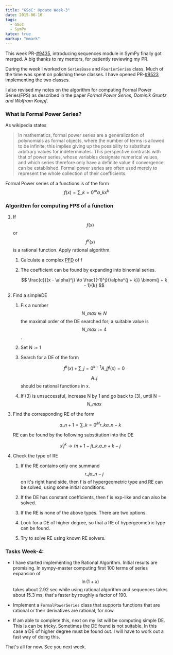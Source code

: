 ```yaml
---
title: "GSoC: Update Week-3"
date: 2015-06-16
tags:
  - GSoC
  - SymPy
katex: true
markup: "mmark"
---
```


This week PR-[\#9435](http://github.com/sympy/sympy/pull/9435), introducing sequences module in SymPy finally got merged. A big thanks to my mentors,
for patiently reviewing my PR.

During the week I worked on ``SeriesBase`` and ``FourierSeries`` class. Much
of the time was spent on polishing these classes. I have opened
PR-[\#9523](http://github.com/sympy/sympy/pull/9523) implementing
the two classes.

<!-- excerpt -->
I also revised my notes on the algorithm for computing Formal Power Series(FPS)
as described in the paper *Formal Power Series, Dominik Gruntz and Wolfram Koepf*.

### What is Formal Power Series?

As wikipedia states

> In mathematics, formal power series are a generalization of polynomials as formal objects, where the number of terms is allowed to be infinite; this implies giving up the possibility to substitute arbitrary values for indeterminates. This perspective contrasts with that of power series, whose variables designate numerical values, and which series therefore only have a definite value if convergence can be established. Formal power series are often used merely to represent the whole collection of their coefficients.

Formal Power series of a functions is of the form $$ f(x) = \sum\limits\_{k=0}^\infty a\_k x^k $$

### Algorithm for computing FPS of a function

1. If  $$ f(x) $$ or $$ f^k(x) $$ is a rational function. Apply <a name='rational' class='int-links'>rational algorithm</a>.
    
    1. Calculate a complex [PFD](http://en.wikipedia.org/wiki/Partial_fraction_decomposition) of f

    2. The coefficient can be found by expanding into binomial series.

        $$ \frac{c}{(x - \alpha)^j} \to \frac{(-1)^j}{\alpha^{j + k}} \binom{j + k - 1}{k} $$ 

2. Find a simpleDE

    1. Fix a number $$ N\_{max} \in N $$ the maximal order of the DE searched for; a suitable value is $$ N\_{max} := 4 $$.

    2. Set N := 1

    3. Search for a DE of the form

        $$ f^k(x) + \sum\limits\_{j=0}^{k-1} A\_j f^j(x) = 0 $$

        $$ A\_j $$ should be rational functions in x.

    4. If (3) is unsuccessful, increase N by 1 and go back to (3), until N = $$ N\_{max} $$

3. Find the corresponding <a name='RE' class='int-links'>RE</a> of the form

    $$ a\_{n + 1} = \sum\limits\_{k=0}^M r\_{k} a\_{n-k} $$
    
    RE can be found by the following substitution into the DE

    $$ x^l j^k \to (n + 1 - j)\_k . a\_{n + k - j} $$

4. Check the type of RE

    1. If the RE contains only one summand $$ r\_{j} a\_{n-j} $$ on it's right
    hand side, then f is of hypergeometric type and RE can be solved, using
    some initial conditions.

    2. If the DE has constant coefficients, then f is exp-like and can also
    be solved.

    3. If the RE is none of the above types. There are two options.
      
      1. Look for a DE of higher degree, so that a RE of hypergeometric type can be found.
      2. Try to solve RE using known RE solvers.

### Tasks Week-4:

* I have started implementing the Rational Algorithm.
Initial results are promising. In sympy-master computing first 100 terms of series
expansion of $$ \ln(1 + x) $$ takes about 2.92 sec while using rational algorithm and sequences takes
about 15.3 ms, that's faster by roughly a factor of 190.

* Implement a ``FormalPowerSeries`` class that supports functions that are rational or their derivatives are rational, for now.

* If am able to complete this, next on my list will be computing simple DE. This is can be tricky. Sometimes the DE found is not suitable. In this
case a DE of higher degree must be found out. I will have to work out a fast way of doing this.

That's all for now. See you next week.
